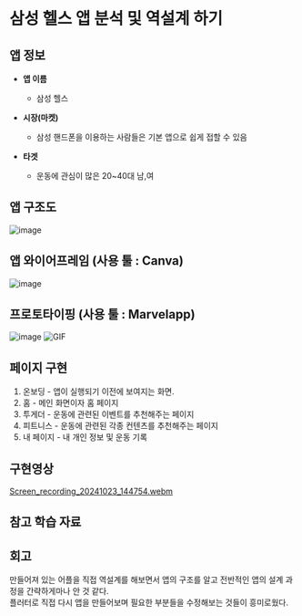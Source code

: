 # 삼성 헬스 앱 분석 및 역설계 하기        

## 앱 정보

- **앱 이름** 

  - 삼성 헬스   

- **시장(마켓)**  

  - 삼성 핸드폰을 이용하는 사람들은 기본 앱으로 쉽게 접할 수 있음

- **타겟**  

  - 운동에 관심이 많은 20~40대 남,여          



## 앱 구조도

![image](https://github.com/user-attachments/assets/b7e87579-debd-415e-b438-badef315d0f9)



## 앱 와이어프레임 (사용 툴 : Canva)

![image](https://github.com/user-attachments/assets/f5fb64cc-fb6b-4c88-b9b2-f903e375e412)


## 프로토타이핑 (사용 툴 : Marvelapp)

![image](https://github.com/user-attachments/assets/312aa26d-817a-4b27-8d84-923c76aab76a)
![GIF](https://github.com/user-attachments/assets/d16c902d-d356-4bcf-98a7-baf8046754c2)



## 페이지 구현
1. 온보딩 - 앱이 실행되기 이전에 보여지는 화면.
2. 홈 - 메인 화면이자 홈 페이지
3. 투게더 - 운동에 관련된 이벤트를 추천해주는 페이지
4. 피트니스 - 운동에 관련된 각종 컨텐츠를 추천해주는 페이지
5. 내 페이지 - 내 개인 정보 및 운동 기록



## 구현영상 
[Screen_recording_20241023_144754.webm](https://github.com/user-attachments/assets/03acbdc0-874d-483f-a4ab-e34c6b62c9b2)




## 참고 학습 자료 


## 회고
만들어져 있는 어플을 직접 역설계를 해보면서 앱의 구조를 알고 전반적인 앱의 설계 과정을 간략하게마나 안 것 같다.   
플러터로 직접 다시 앱을 만들어보며 필요한 부분들을 수정해보는 것들이 흥미로웠다.

